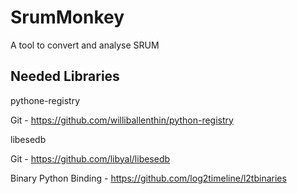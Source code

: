 # SrumMonkey
A tool to convert and analyse SRUM

## Needed Libraries
pythone-registry

Git - https://github.com/williballenthin/python-registry

libesedb

Git - https://github.com/libyal/libesedb

Binary Python Binding - https://github.com/log2timeline/l2tbinaries
